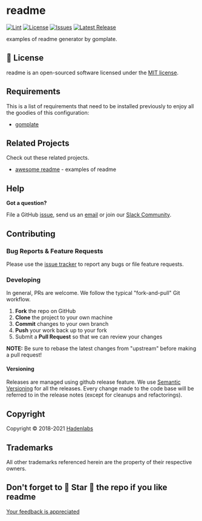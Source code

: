 <!--


  ** DO NOT EDIT THIS FILE
  **
  ** 1) Make all changes to `README.yaml`
  ** 2) Run`make readme` to rebuild this file.
  **
  ** (We maintain HUNDREDS of open source projects. This is how we maintain our sanity.)
  **


  -->

# readme

[![Lint](https://github.com/hadenlabs/readme/actions/workflows/lint.yml/badge.svg?branch=develop)](https://github.com/hadenlabs/readme/actions) [![License](https://img.shields.io/github/license/hadenlabs/readme.svg)](https://github.com/hadenlabs/readme) [![Issues](https://img.shields.io/github/issues/hadenlabs/readme.svg)](https://github.com/hadenlabs/readme) [![Latest Release](https://img.shields.io/github/release/hadenlabs/readme.svg)](https://github.com/hadenlabs/readme/releases)

examples of readme generator by gomplate.

## :page_facing_up: License

readme is an open-sourced software licensed under the [MIT license](LICENSE.md).

## Requirements

This is a list of requirements that need to be installed previously to enjoy all the goodies of this configuration:

- [gomplate](https://github.com/hairyhenderson/gomplate)

## Related Projects

Check out these related projects.

- [awesome readme](https://github.com/matiassingers/awesome-readme) - examples of readme

## Help

**Got a question?**

File a GitHub [issue](https://github.com/hadenlabs/readme/issues), send us an [email](email) or join our [Slack Community](slack).

## Contributing

### Bug Reports & Feature Requests

Please use the [issue tracker](https://github.com/hadenlabs/readme/issues) to report any bugs or file feature requests.

### Developing

In general, PRs are welcome. We follow the typical "fork-and-pull" Git workflow.

1.  **Fork** the repo on GitHub
2.  **Clone** the project to your own machine
3.  **Commit** changes to your own branch
4.  **Push** your work back up to your fork
5.  Submit a **Pull Request** so that we can review your changes

**NOTE:** Be sure to rebase the latest changes from "upstream" before making a pull request!

#### Versioning

Releases are managed using github release feature. We use [Semantic Versioning](http://semver.org) for all the releases. Every change made to the code base will be referred to in the release notes (except for cleanups and refactorings).

## Copyright

Copyright © 2018-2021 [Hadenlabs](https://hadenlabs.com)

## Trademarks

All other trademarks referenced herein are the property of their respective owners.

## Don't forget to 🌟 Star 🌟 the repo if you like readme

[Your feedback is appreciated](https://github.com/hadenlabs/readme/issues)
